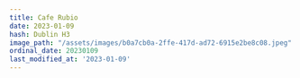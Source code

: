 ```yaml
---
title: Cafe Rubio
date: 2023-01-09
hash: Dublin H3
image_path: "/assets/images/b0a7cb0a-2ffe-417d-ad72-6915e2be8c08.jpeg"
ordinal_date: 20230109
last_modified_at: '2023-01-09'
---
```


